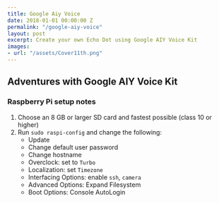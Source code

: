 ```yaml
---
title: Google Aiy Voice
date: 2018-01-01 00:00:00 Z
permalink: "/google-aiy-voice"
layout: post
excerpt: Create your own Echo Dot using Google AIY Voice Kit
images:
- url: "/assets/Cover11th.png"
---
```


## Adventures with Google AIY Voice Kit

### Raspberry Pi setup notes
1. Choose an 8 GB or larger SD card and fastest possible (class 10 or higher)
2. Run `sudo raspi-config` and change the following:
	- Update 
	- Change default user password
    - Change hostname
    - Overclock: set to `Turbo`
    - Localization: set `Timezone`
    - Interfacing Options: enable `ssh`, `camera`
    - Advanced Options: Expand Filesystem
    - Boot Options: Console AutoLogin

